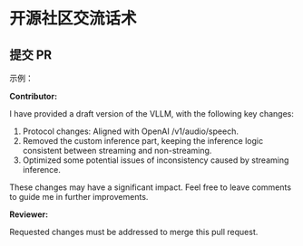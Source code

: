 # 开源社区交流话术

## 提交 PR

示例：

**Contributor:**

I have provided a draft version of the VLLM, with the following key changes:

1. Protocol changes: Aligned with OpenAI /v1/audio/speech.
2. Removed the custom inference part, keeping the inference logic consistent between streaming and non-streaming.
3. Optimized some potential issues of inconsistency caused by streaming inference.

These changes may have a significant impact. Feel free to leave comments to guide me in further improvements.

**Reviewer:**

Requested changes must be addressed to merge this pull request.
